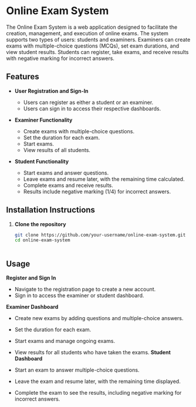 # Online Exam System

The Online Exam System is a web application designed to facilitate the creation, management, and execution of online exams. The system supports two types of users: students and examiners. Examiners can create exams with multiple-choice questions (MCQs), set exam durations, and view student results. Students can register, take exams, and receive results with negative marking for incorrect answers.

## Features

- **User Registration and Sign-In**
  - Users can register as either a student or an examiner.
  - Users can sign in to access their respective dashboards.

- **Examiner Functionality**
  - Create exams with multiple-choice questions.
  - Set the duration for each exam.
  - Start exams.
  - View results of all students.

- **Student Functionality**
  - Start exams and answer questions.
  - Leave exams and resume later, with the remaining time calculated.
  - Complete exams and receive results.
  - Results include negative marking (1/4) for incorrect answers.

## Installation Instructions

1. **Clone the repository**
   ```bash
   git clone https://github.com/your-username/online-exam-system.git
   cd online-exam-system



## Usage
**Register and Sign In**

- Navigate to the registration page to create a new account.
- Sign in to access the examiner or student dashboard.

**Examiner Dashboard**

- Create new exams by adding questions and multiple-choice answers.
- Set the duration for each exam.
- Start exams and manage ongoing exams.
- View results for all students who have taken the exams.
**Student Dashboard**

- Start an exam to answer multiple-choice questions.
- Leave the exam and resume later, with the remaining time displayed.
- Complete the exam to see the results, including negative marking for incorrect answers.
